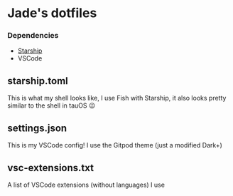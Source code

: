 # Jade's dotfiles
### Dependencies
- [Starship](starship.rs)
- VSCode
## starship.toml
This is what my shell looks like, I use Fish with Starship, it also looks pretty similar to the shell in tauOS :wink:

## settings.json
This is my VSCode config! I use the Gitpod theme (just a modified Dark+)

## vsc-extensions.txt
A list of VSCode extensions (without languages) I use


